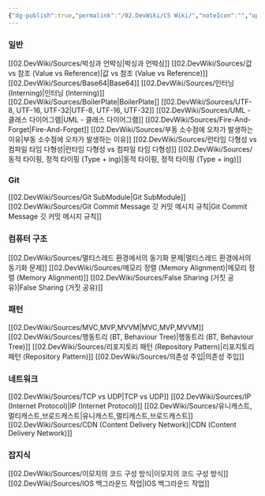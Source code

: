 ```yaml
---
{"dg-publish":true,"permalink":"/02.DevWiki/CS Wiki/","noteIcon":"","updated":"2025-08-17T16:22:53.000+09:00"}
---
```


### 일반
[[02.DevWiki/Sources/박싱과 언박싱\|박싱과 언박싱]]
[[02.DevWiki/Sources/값 vs 참조 (Value vs Reference)\|값 vs 참조 (Value vs Reference)]]
[[02.DevWiki/Sources/Base64\|Base64]]
[[02.DevWiki/Sources/인터닝 (Interning)\|인터닝 (Interning)]]
[[02.DevWiki/Sources/BoilerPlate\|BoilerPlate]]
[[02.DevWiki/Sources/UTF-8, UTF-16, UTF-32\|UTF-8, UTF-16, UTF-32]]
[[02.DevWiki/Sources/UML - 클래스 다이어그램\|UML - 클래스 다이어그램]]
[[02.DevWiki/Sources/Fire-And-Forget\|Fire-And-Forget]]
[[02.DevWiki/Sources/부동 소수점에 오차가 발생하는 이유\|부동 소수점에 오차가 발생하는 이유]]
[[02.DevWiki/Sources/런타임 다형성 vs 컴파일 타임 다형성\|런타임 다형성 vs 컴파일 타임 다형성]]
[[02.DevWiki/Sources/동적 타이핑, 정적 타이핑 (Type + ing)\|동적 타이핑, 정적 타이핑 (Type + ing)]]
### Git
[[02.DevWiki/Sources/Git SubModule\|Git SubModule]]
[[02.DevWiki/Sources/Git Commit Message 깃 커밋 메시지 규칙\|Git Commit Message 깃 커밋 메시지 규칙]]

### 컴퓨터 구조
[[02.DevWiki/Sources/멀티스레드 환경에서의 동기화 문제\|멀티스레드 환경에서의 동기화 문제]]
[[02.DevWiki/Sources/메모리 정렬 (Memory Alignment)\|메모리 정렬 (Memory Alignment)]]
[[02.DevWiki/Sources/False Sharing (거짓 공유)\|False Sharing (거짓 공유)]]

### 패턴
[[02.DevWiki/Sources/MVC,MVP,MVVM\|MVC,MVP,MVVM]]
[[02.DevWiki/Sources/행동트리 (BT, Behaviour Tree)\|행동트리 (BT, Behaviour Tree)]]
[[02.DevWiki/Sources/리포지토리 패턴 (Repository Pattern)\|리포지토리 패턴 (Repository Pattern)]]
[[02.DevWiki/Sources/의존성 주입\|의존성 주입]]

### 네트워크
[[02.DevWiki/Sources/TCP vs UDP\|TCP vs UDP]]
[[02.DevWiki/Sources/IP (Internet Protocol)\|IP (Internet Protocol)]]
[[02.DevWiki/Sources/유니캐스트,멀티캐스트,브로드캐스트\|유니캐스트,멀티캐스트,브로드캐스트]]
[[02.DevWiki/Sources/CDN (Content Delivery Network)\|CDN (Content Delivery Network)]]

### 잡지식
[[02.DevWiki/Sources/이모지의 코드 구성 방식\|이모지의 코드 구성 방식]]
[[02.DevWiki/Sources/IOS 백그라운드 작업\|IOS 백그라운드 작업]]

